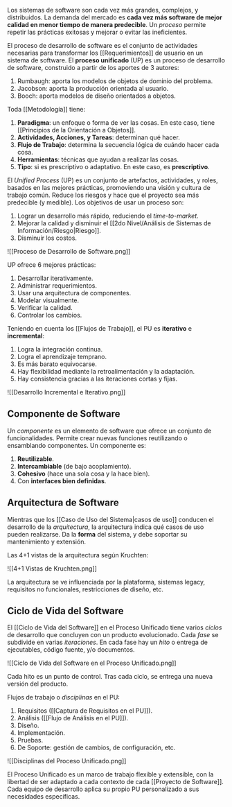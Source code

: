 Los sistemas de software son cada vez más grandes, complejos, y distribuidos. La demanda del mercado es **cada vez más software de mejor calidad en menor tiempo de manera predecible**. Un *proceso* permite repetir las prácticas exitosas y mejorar o evitar las ineficientes.

El proceso de desarrollo de software es el conjunto de actividades necesarias para transformar los [[Requerimientos]] de usuario en un sistema de software. El **proceso unificado** (UP) es un proceso de desarrollo de software, construido a partir de los aportes de 3 autores:

1. Rumbaugh: aporta los modelos de objetos de dominio del problema.
2. Jacobson: aporta la producción orientada al usuario.
3. Booch: aporta modelos de diseño orientados a objetos.

Toda [[Metodología]] tiene:

1. **Paradigma**: un enfoque o forma de ver las cosas. En este caso, tiene [[Principios de la Orientación a Objetos]].
2. **Actividades, Acciones, y Tareas**: determinan qué hacer.
3. **Flujo de Trabajo**: determina la secuencia lógica de cuándo hacer cada cosa.
4. **Herramientas**: técnicas que ayudan a realizar las cosas.
5. **Tipo**: si es prescriptivo o adaptativo. En este caso, es **prescriptivo**.

El *Unified Process* (UP) es un conjunto de artefactos, actividades, y roles, basados en las mejores prácticas, promoviendo una visión y cultura de trabajo común. Reduce los riesgos y hace que el proyecto sea más predecible (y medible). Los objetivos de usar un proceso son:

1. Lograr un desarrollo más rápido, reduciendo el *time-to-market*.
2. Mejorar la calidad y disminuir el [[2do Nivel/Análisis de Sistemas de Información/Riesgo|Riesgo]].
3. Disminuir los costos.

![[Proceso de Desarrollo de Software.png]]

UP ofrece 6 mejores prácticas:

1. Desarrollar iterativamente.
2. Administrar requerimientos.
3. Usar una arquitectura de componentes.
4. Modelar visualmente.
5. Verificar la calidad.
6. Controlar los cambios.

Teniendo en cuenta los [[Flujos de Trabajo]], el PU es **iterativo** e **incremental**:

1. Logra la integración continua.
2. Logra el aprendizaje temprano.
3. Es más barato equivocarse.
4. Hay flexibilidad mediante la retroalimentación y la adaptación.
5. Hay consistencia gracias a las iteraciones cortas y fijas.

![[Desarrollo Incremental e Iterativo.png]]

## Componente de Software

Un *componente* es un elemento de software que ofrece un conjunto de funcionalidades. Permite crear nuevas funciones reutilizando o ensamblando componentes. Un componente es:

1. **Reutilizable**.
2. **Intercambiable** (de bajo acoplamiento).
3. **Cohesivo** (hace una sola cosa y la hace bien).
4. Con **interfaces bien definidas**.

## Arquitectura de Software

Mientras que los [[Caso de Uso del Sistema|casos de uso]] conducen el desarrollo de la *arquitectura*, la arquitectura indica qué casos de uso pueden realizarse. Da la **forma** del sistema, y debe soportar su mantenimiento y extensión.

Las 4+1 vistas de la arquitectura según Kruchten:

![[4+1 Vistas de Kruchten.png]]

La arquitectura se ve influenciada por la plataforma, sistemas legacy, requisitos no funcionales, restricciones de diseño, etc.

## Ciclo de Vida del Software

El [[Ciclo de Vida del Software]] en el Proceso Unificado tiene varios *ciclos* de desarrollo que concluyen con un producto evolucionado. Cada *fase* se subdivide en varias *iteraciones*. En cada fase hay un *hito* o entrega de ejecutables, código fuente, y/o documentos.

![[Ciclo de Vida del Software en el Proceso Unificado.png]]

Cada hito es un punto de control. Tras cada ciclo, se entrega una nueva versión del producto.

Flujos de trabajo o *disciplinas* en el PU:

1. Requisitos ([[Captura de Requisitos en el PU]]).
2. Análisis ([[Flujo de Análisis en el PU]]).
3. Diseño.
4. Implementación.
5. Pruebas.
6. De Soporte: gestión de cambios, de configuración, etc.

![[Disciplinas del Proceso Unificado.png]]

El Proceso Unificado es un marco de trabajo flexible y extensible, con la libertad de ser adaptado a cada contexto de cada [[Proyecto de Software]]. Cada equipo de desarrollo aplica su propio PU personalizado a sus necesidades específicas.
